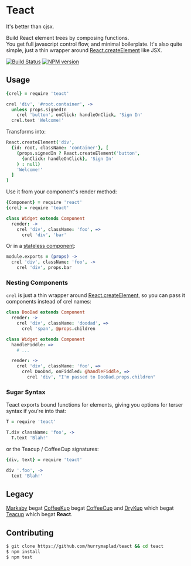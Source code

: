 # Teact

It's better than cjsx.

Build React element trees by composing functions.  
You get full javascript control flow, and minimal boilerplate.
It's also quite simple, just a thin wrapper around [React.createElement](https://facebook.github.io/react/docs/top-level-api.html#react.createelement) like JSX.

[![Build Status](http://img.shields.io/travis/hurrymaplelad/teact.svg?style=flat-square)](https://travis-ci.org/hurrymaplelad/teact)
[![NPM version](http://img.shields.io/npm/v/teact.svg?style=flat-square)](https://www.npmjs.org/package/teact)

## Usage
```coffee
{crel} = require 'teact'

crel 'div', '#root.container', ->
  unless props.signedIn
    crel 'button', onClick: handleOnClick, 'Sign In'
  crel.text 'Welcome!'
```

Transforms into:

```coffee
React.createElement('div',
  {id: root, className: 'container'}, [
    (props.signedIn ? React.createElement('button',
      {onClick: handleOnClick}, 'Sign In'
    ) : null)
    'Welcome!'
  ]
)
```

Use it from your component's render method:
```coffee
{Component} = require 'react'
{crel} = require 'teact'

class Widget extends Component
  render: ->
    crel 'div', className: 'foo', =>
      crel 'div', 'bar'
```

Or in a [stateless component](https://facebook.github.io/react/docs/reusable-components.html#stateless-functions):

```coffee
module.exports = (props) ->
  crel 'div', className: 'foo', ->
    crel 'div', props.bar
```

### Nesting Components

`crel` is just a thin wrapper around [React.createElement](https://facebook.github.io/react/docs/top-level-api.html#react.createelement),
so you can pass it components instead of crel names:

```coffee
class DooDad extends Component
  render: ->
    crel 'div', className: 'doodad', =>
      crel 'span', @props.children

class Widget extends Component
  handleFiddle: =>
    # ...

  render: ->
    crel 'div', className: 'foo', =>
      crel DooDad, onFiddled: @handleFiddle, =>
        crel 'div', "I'm passed to DooDad.props.children"
```

### Sugar Syntax
Teact exports bound functions for elements, giving you options for
terser syntax if you're into that:

```coffee
T = require 'teact'

T.div className: 'foo', ->
  T.text 'Blah!'
```

or the Teacup / CoffeeCup signatures:

```coffee
{div, text} = require 'teact'

div '.foo', ->
  text 'Blah!'
```

Legacy
-------

[Markaby](http://github.com/markaby/markaby) begat [CoffeeKup](http://github.com/mauricemach/coffeekup) begat
[CoffeeCup](http://github.com/gradus/coffeecup) and [DryKup](http://github.com/mark-hahn/drykup) which begat
[Teacup](http://github.com/goodeggs/teacup) which begat **React**.

Contributing
-------------

```sh
$ git clone https://github.com/hurrymaplad/teact && cd teact
$ npm install
$ npm test
```
